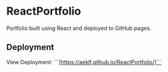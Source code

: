 # ReactPortfolio

Portfolio built using React and deployed to GitHub pages.

## Deployment

View Deployment:
´´´[https://aeklf.github.io/ReactPortfolio/]´´´
